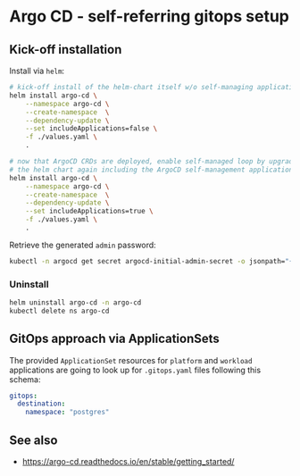 # Argo CD - self-referring gitops setup

## Kick-off installation

Install via `helm`:

```bash
# kick-off install of the helm-chart itself w/o self-managing application
helm install argo-cd \
    --namespace argo-cd \
    --create-namespace  \
    --dependency-update \
    --set includeApplications=false \
    -f ./values.yaml \
    .

# now that ArgoCD CRDs are deployed, enable self-managed loop by upgrading
# the helm chart again including the ArgoCD self-management application.
helm install argo-cd \
    --namespace argo-cd \
    --create-namespace  \
    --dependency-update \
    --set includeApplications=true \
    -f ./values.yaml \
    .
```

Retrieve the generated `admin` password:

```bash
kubectl -n argocd get secret argocd-initial-admin-secret -o jsonpath="{.data.password}" | base64 -d ; echo
```

### Uninstall

```bash
helm uninstall argo-cd -n argo-cd
kubectl delete ns argo-cd
```

## GitOps approach via ApplicationSets

The provided `ApplicationSet` resources for `platform` and `workload` applications are going to look up for `.gitops.yaml` files following this schema:

```yaml
gitops:
  destination:
    namespace: "postgres"
```

## See also

* https://argo-cd.readthedocs.io/en/stable/getting_started/
